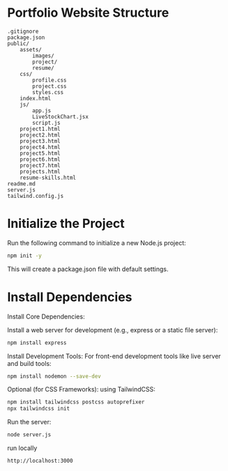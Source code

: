 # Portfolio Website Structure

```plaintext
.gitignore
package.json
public/
    assets/
        images/
        project/
        resume/
    css/
        profile.css
        project.css
        styles.css
    index.html
    js/
        app.js
        LiveStockChart.jsx
        script.js
    project1.html
    project2.html
    project3.html
    project4.html
    project5.html
    project6.html
    project7.html
    projects.html
    resume-skills.html
readme.md
server.js
tailwind.config.js
```

# Initialize the Project
Run the following command to initialize a new Node.js project:

```bash
npm init -y
```

This will create a package.json file with default settings.

# Install Dependencies

Install Core Dependencies:

Install a web server for development (e.g., express or a static file server):
```bash
npm install express
```

Install Development Tools:
For front-end development tools like live server and build tools:
```bash
npm install nodemon --save-dev
```

Optional (for CSS Frameworks):
using TailwindCSS:
```bash
npm install tailwindcss postcss autoprefixer
npx tailwindcss init
```

Run the server:
```bash
node server.js
```

run locally 
```
http://localhost:3000
```
